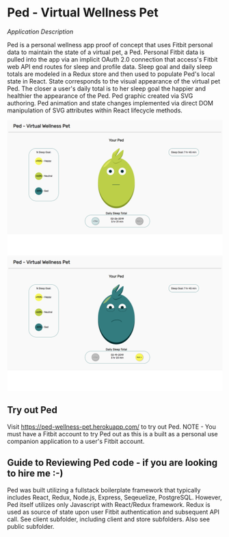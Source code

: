# Ped - Virtual Wellness Pet

_Application Description_

Ped is a personal wellness app proof of concept that uses Fitbit personal data to maintain the state of a virtual pet, a Ped. Personal Fitbit data is pulled into the app via an implicit OAuth 2.0 connection that access's Fitbit web API end routes for sleep and profile data. Sleep goal and daily sleep totals are modeled in a Redux store and then used to populate Ped's local state in React. State corresponds to the visual appearance of the virtual pet Ped. The closer a user's daily total is to her sleep goal the happier and healthier the appearance of the Ped. Ped graphic created via SVG authoring. Ped animation and state changes implemented via direct DOM manipulation of SVG attributes within React lifecycle methods.

![Ped image - at least 60% of sleep goal](https://github.com/mjzefeldt/ped/blob/master/ped-image-01.png)
![Ped image - less than 60% of sleep goal](https://github.com/mjzefeldt/ped/blob/master/ped-image-02.png)

## Try out Ped
Visit https://ped-wellness-pet.herokuapp.com/ to try out Ped.
NOTE - You must have a Fitbit account to try Ped out as this is a built as a personal use companion application to a user's Fitbit account.

## Guide to Reviewing Ped code - if you are looking to hire me :-)
Ped was built utilizing a fullstack boilerplate framework that typically includes React, Redux, Node.js, Express, Seqeuelize, PostgreSQL. However, Ped itself utilizes only Javascript with React/Redux framework. Redux is used as source of state upon user Fitbit authentication and subsequent API call. See client subfolder, including client and store subfolders. Also see public subfolder.
